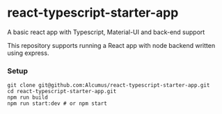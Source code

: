 # react-typescript-starter-app

A basic react app with Typescript, Material-UI and back-end support

This repository supports running a React app with node backend written using express.

### Setup

```
git clone git@github.com:Alcumus/react-typescript-starter-app.git
cd react-typescript-starter-app.git
npm run build
npm run start:dev # or npm start
```
